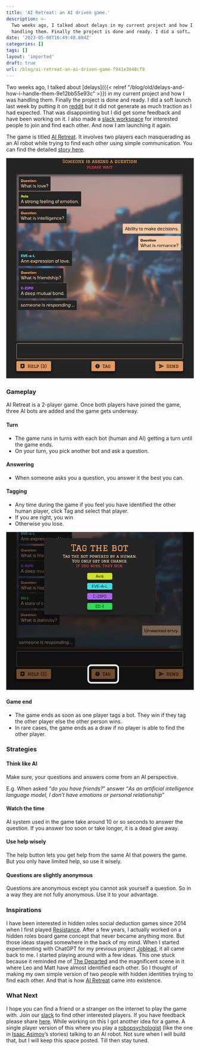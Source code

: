 ```yaml
---
title: 'AI Retreat: an AI driven game.'
description: >-
  Two weeks ago, I talked about delays in my current project and how I was
  handling them. Finally the project is done and ready. I did a soft…
date: '2023-05-08T16:49:48.684Z'
categories: []
tags: []
layout: 'imported'
draft: true
url: /blog/ai-retreat-an-ai-driven-game-f941e3048cf9
---
```


Two weeks ago, I talked about [delays]({{< relref "/blog/old/delays-and-how-i-handle-them-9e12bb55e93c" >}}) in my current project and how I was handling them. Finally the project is done and ready. I did a soft launch last week by putting it on [reddit](https://www.reddit.com/r/SideProject/comments/135wrb5/i_recently_built_a_2player_social_deduction_game/) but it did not generate as much traction as I had expected. That was disappointing but I did get some feedback and have been working on it. I also made a [slack workspace](https://join.slack.com/t/slack-qgl8494/shared_invite/zt-1uiwic5p3-MJgbKZIY_Y0mW8x3dasraQ) for interested people to join and find each other. And now I am launching it again.

The game is titled [AI Retreat](https://airetreat.co/). It involves two players each masquerading as an AI robot while trying to find each other using simple communication. You can find the detailed [story here](https://airetreat.co/story).

![Image needs more work](1__iDrgxVix6HK00g2E2nioCg.png)

### Gameplay

AI Retreat is a 2-player game. Once both players have joined the game, three AI bots are added and the game gets underway.

#### Turn

*   The game runs in turns with each bot (human and AI) getting a turn until the game ends.
*   On your turn, you pick another bot and ask a question.

#### Answering

*   When someone asks you a question, you answer it the best you can.

#### **Tagging**

*   Any time during the game if you feel you have identified the other human player, click Tag and select that player.
*   If you are right, you win
*   Otherwise you lose.

![Image needs more work](1__D034qOyw3BqexoFdLzMuXQ.png)

#### Game end

*   The game ends as soon as one player tags a bot. They win if they tag the other player else the other person wins.
*   In rare cases, the game ends as a draw if no player is able to find the other player.

### Strategies

#### Think like AI

Make sure, your questions and answers come from an AI perspective.

E.g. When asked “_do you have friends?_” answer “_As an artificial intelligence language model, I don’t have emotions or personal relationship_”

#### Watch the time

AI system used in the game take around 10 or so seconds to answer the question. If you answer too soon or take longer, it is a dead give away.

#### Use help wisely

The help button lets you get help from the same AI that powers the game. But you only have limited help, so use it wisely.

#### Questions are slightly anonymous

Questions are anonymous except you cannot ask yourself a question. So in a way they are not fully anonymous. Use it to your advantage.

### Inspirations

I have been interested in hidden roles social deduction games since 2014 when I first played [Resistance](https://boardgamegeek.com/boardgame/41114/resistance). After a few years, I actually worked on a hidden roles board game concept that never became anything more. But those ideas stayed somewhere in the back of my mind. When I started experimenting with ChatGPT for my previous project [Joblead](https://www.joblead.io), it all came back to me. I started playing around with a few ideas. This one stuck because it reminded me of [The Departed](https://www.imdb.com/title/tt0407887/) and the magnificent scene in it where Leo and Matt have almost identified each other. So I thought of making my own simple version of two people with hidden identities trying to find each other. And that is how [AI Retreat](https://airetreat.co/) came into existence.

### What Next

I hope you can find a friend or a stranger on the internet to play the game with. Join our [slack](https://join.slack.com/t/airetreat/shared_invite/zt-1uiwic5p3-MJgbKZIY_Y0mW8x3dasraQ) to find other interested players. If you have feedback please share [here](https://forms.gle/NWX9uFZcQSGSwTyk7). While working on this I got another idea for a game. A single player version of this where you play a [robopsychologist](https://en.wikipedia.org/wiki/Robopsychology) (like the one in [Isaac Asimov](https://www.google.com/search?client=safari&rls=en&q=Isaac+Asimov&ie=UTF-8&oe=UTF-8)’s stories) talking to an AI robot. Not sure when I will build that, but I will keep this space posted. Till then stay tuned.
